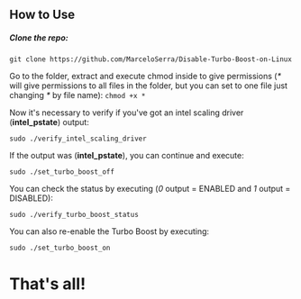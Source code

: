 ## How to Use

##### Clone the repo:
`git clone https://github.com/MarceloSerra/Disable-Turbo-Boost-on-Linux`

Go to the folder, extract and execute chmod inside to give permissions (_*_ will give permissions to all files in the folder, but you can set to one file just changing _*_ by file name):
`chmod +x *`

Now it's necessary to verify if you've got an intel scaling driver (**intel_pstate**) output:

`sudo ./verify_intel_scaling_driver`

 If the output was (**intel_pstate**), you can continue and execute:

`sudo ./set_turbo_boost_off`

You can check the status by executing (_0_ output = ENABLED and _1_ output = DISABLED):

`sudo ./verify_turbo_boost_status`

You can also re-enable the Turbo Boost by executing:

`sudo ./set_turbo_boost_on`

# That's all!